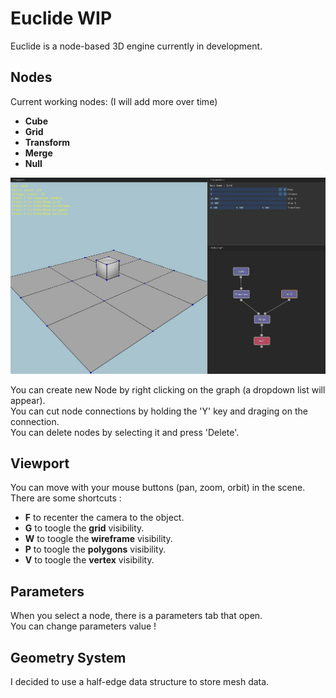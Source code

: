 # Euclide WIP

Euclide is a node-based 3D engine currently in development.

## Nodes

Current working nodes: (I will add more over time)<br/>
- **Cube**<br/>
- **Grid**<br/>
- **Transform**<br/>
- **Merge**<br/>
- **Null**<br/>

![Image](./readme/interface.jpg)

You can create new Node by right clicking on the graph (a dropdown list will appear).<br/>
You can cut node connections by holding the 'Y' key and draging on the connection.<br/>
You can delete nodes by selecting it and press 'Delete'.<br/>

## Viewport

You can move with your mouse buttons (pan, zoom, orbit) in the scene.<br/>
There are some shortcuts :<br/>
- **F** to recenter the camera to the object.<br/>
- **G** to toogle the **grid** visibility.<br/>
- **W** to toogle the **wireframe** visibility.<br/>
- **P** to toogle the **polygons** visibility.<br/>
- **V** to toogle the **vertex** visibility.<br/>

## Parameters

When you select a node, there is a parameters tab that open.<br/>
You can change parameters value !

## Geometry System

I decided to use a half-edge data structure to store mesh data.
